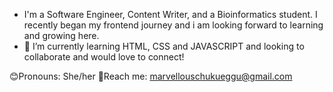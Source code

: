 - I'm a Software Engineer, Content Writer, and a Bioinformatics student. I recently began my frontend journey and i am looking forward to learning and growing here. 
- 🌱 I’m currently learning HTML, CSS and JAVASCRIPT and looking to collaborate and would love to connect!

😊Pronouns: She/her
🧧Reach me: marvellouschukueggu@gmail.com

<!---
Obiomma/Obiomma is a ✨ special ✨ repository because its `README.md` (this file) appears on your GitHub profile.
You can click the Preview link to take a look at your changes.
--->
